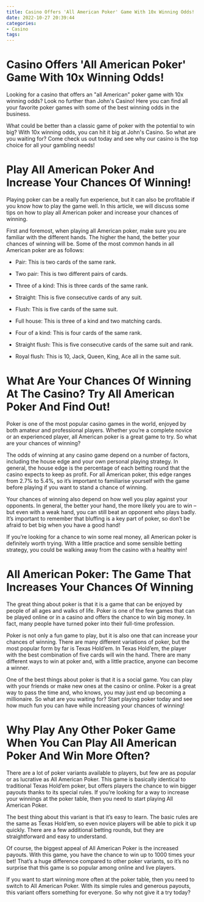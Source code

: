 ```yaml
---
title: Casino Offers 'All American Poker' Game With 10x Winning Odds!
date: 2022-10-27 20:39:44
categories:
- Casino
tags:
---
```



#  Casino Offers 'All American Poker' Game With 10x Winning Odds!

Looking for a casino that offers an "all American" poker game with 10x winning odds? Look no further than John's Casino! Here you can find all your favorite poker games with some of the best winning odds in the business.

What could be better than a classic game of poker with the potential to win big? With 10x winning odds, you can hit it big at John's Casino. So what are you waiting for? Come check us out today and see why our casino is the top choice for all your gambling needs!

#  Play All American Poker And Increase Your Chances Of Winning!

Playing poker can be a really fun experience, but it can also be profitable if you know how to play the game well. In this article, we will discuss some tips on how to play all American poker and increase your chances of winning.

First and foremost, when playing all American poker, make sure you are familiar with the different hands. The higher the hand, the better your chances of winning will be. Some of the most common hands in all American poker are as follows:

- Pair: This is two cards of the same rank.

- Two pair: This is two different pairs of cards.

- Three of a kind: This is three cards of the same rank.

- Straight: This is five consecutive cards of any suit.

- Flush: This is five cards of the same suit.

- Full house: This is three of a kind and two matching cards.

- Four of a kind: This is four cards of the same rank.

- Straight flush: This is five consecutive cards of the same suit and rank.

- Royal flush: This is 10, Jack, Queen, King, Ace all in the same suit. 



















#  What Are Your Chances Of Winning At The Casino? Try All American Poker And Find Out!

Poker is one of the most popular casino games in the world, enjoyed by both amateur and professional players. Whether you’re a complete novice or an experienced player, all American poker is a great game to try. So what are your chances of winning?

The odds of winning at any casino game depend on a number of factors, including the house edge and your own personal playing strategy. In general, the house edge is the percentage of each betting round that the casino expects to keep as profit. For all American poker, this edge ranges from 2.7% to 5.4%, so it’s important to familiarise yourself with the game before playing if you want to stand a chance of winning.

Your chances of winning also depend on how well you play against your opponents. In general, the better your hand, the more likely you are to win – but even with a weak hand, you can still beat an opponent who plays badly. It’s important to remember that bluffing is a key part of poker, so don’t be afraid to bet big when you have a good hand!

If you’re looking for a chance to win some real money, all American poker is definitely worth trying. With a little practice and some sensible betting strategy, you could be walking away from the casino with a healthy win!

#  All American Poker: The Game That Increases Your Chances Of Winning

The great thing about poker is that it is a game that can be enjoyed by people of all ages and walks of life. Poker is one of the few games that can be played online or in a casino and offers the chance to win big money. In fact, many people have turned poker into their full-time profession.

Poker is not only a fun game to play, but it is also one that can increase your chances of winning. There are many different variations of poker, but the most popular form by far is Texas Hold’em. In Texas Hold’em, the player with the best combination of five cards will win the hand. There are many different ways to win at poker and, with a little practice, anyone can become a winner.

One of the best things about poker is that it is a social game. You can play with your friends or make new ones at the casino or online. Poker is a great way to pass the time and, who knows, you may just end up becoming a millionaire. So what are you waiting for? Start playing poker today and see how much fun you can have while increasing your chances of winning!

#  Why Play Any Other Poker Game When You Can Play All American Poker And Win More Often?

There are a lot of poker variants available to players, but few are as popular or as lucrative as All American Poker. This game is basically identical to traditional Texas Hold’em poker, but offers players the chance to win bigger payouts thanks to its special rules. If you’re looking for a way to increase your winnings at the poker table, then you need to start playing All American Poker.

The best thing about this variant is that it’s easy to learn. The basic rules are the same as Texas Hold’em, so even novice players will be able to pick it up quickly. There are a few additional betting rounds, but they are straightforward and easy to understand.

Of course, the biggest appeal of All American Poker is the increased payouts. With this game, you have the chance to win up to 1000 times your bet! That’s a huge difference compared to other poker variants, so it’s no surprise that this game is so popular among online and live players.

If you want to start winning more often at the poker table, then you need to switch to All American Poker. With its simple rules and generous payouts, this variant offers something for everyone. So why not give it a try today?